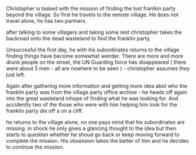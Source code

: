 Christopher is tasked with the mission of finding the lost franlkin party beyond the village. So first he travels to the remote village. He does not travel alone, he has two partners.

after talking to some villagers and taking some rest christopher takes the backroad onto the dead wasteland to find the franklin party.

Unsuccesful the first day, he with his subordinates returns to the village finding things have become somewhat weirder. There are more and more drunk people on the street, the UN Guarding force has disappeared ( there were about 5 men - all are nowhere to be seen ) - christopher assumes they just left.

Again after gathering more information and getting more idea abot who the franklin party was from the village party office archive - he heads off again into the great wasteland inhope of finding what he was looking for. And accidently two of the those who were with him helping him look for the franklin party die off a on a cliff. 

he returns to the village alone, no one pays mind that his subordinates are missing. in shock he only gives a glancing thought to the idea but then starts to question whether he shoud go back or keep moving forward to complete the mission. His obsession takes the better of him and he decides to continue the mission.







